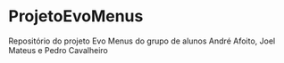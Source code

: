 # ProjetoEvoMenus
Repositório do projeto Evo Menus do grupo de alunos André Afoito, Joel Mateus e Pedro Cavalheiro

